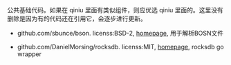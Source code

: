 公共基础代码。如果在 qiniu 里面有类似组件，则应优选 qiniu 里面的。这里没有删除是因为有的代码还在引用它，会逐步进行更新。

- github.com/sbunce/bson. licenss:BSD-2, [homepage](https://github.com/sbunce/bson), 用于解析BOSN文件

- github.com/DanielMorsing/rocksdb. licenss:MIT, [homepage](https://github.com/DanielMorsing/rocksdb), rocksdb go wrapper